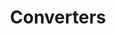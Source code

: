 ---
layout: connectorsAll
title: "Converters"
collection: connectors
permalink: /connectors/converters
author_profile: false
mastheadNavItem: Connectors
slug: "converters"
---